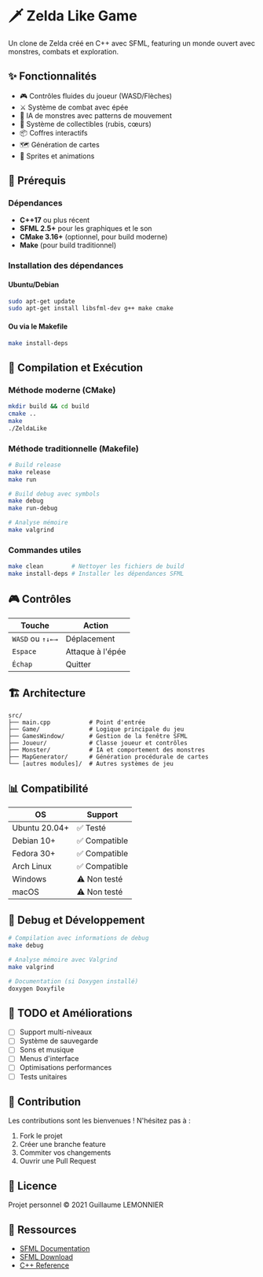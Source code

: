 # 🗡️ Zelda Like Game

Un clone de Zelda créé en C++ avec SFML, featuring un monde ouvert avec monstres, combats et exploration.

## ✨ Fonctionnalités

- 🎮 Contrôles fluides du joueur (WASD/Flèches)
- ⚔️ Système de combat avec épée
- 👹 IA de monstres avec patterns de mouvement
- 💎 Système de collectibles (rubis, cœurs)
- 📦 Coffres interactifs
- 🗺️ Génération de cartes
- 🎨 Sprites et animations

## 🔧 Prérequis

### Dépendances
- **C++17** ou plus récent
- **SFML 2.5+** pour les graphiques et le son
- **CMake 3.16+** (optionnel, pour build moderne)
- **Make** (pour build traditionnel)

### Installation des dépendances

#### Ubuntu/Debian
```bash
sudo apt-get update
sudo apt-get install libsfml-dev g++ make cmake
```

#### Ou via le Makefile
```bash
make install-deps
```

## 🚀 Compilation et Exécution

### Méthode moderne (CMake)
```bash
mkdir build && cd build
cmake ..
make
./ZeldaLike
```

### Méthode traditionnelle (Makefile)
```bash
# Build release
make release
make run

# Build debug avec symbols
make debug
make run-debug

# Analyse mémoire
make valgrind
```

### Commandes utiles
```bash
make clean        # Nettoyer les fichiers de build
make install-deps # Installer les dépendances SFML
```

## 🎮 Contrôles

| Touche | Action |
|--------|--------|
| `WASD` ou `↑↓←→` | Déplacement |
| `Espace` | Attaque à l'épée |
| `Échap` | Quitter |

## 🏗️ Architecture

```
src/
├── main.cpp           # Point d'entrée
├── Game/              # Logique principale du jeu
├── GamesWindow/       # Gestion de la fenêtre SFML
├── Joueur/            # Classe joueur et contrôles
├── Monster/           # IA et comportement des monstres
├── MapGenerator/      # Génération procédurale de cartes
└── [autres modules]/  # Autres systèmes de jeu
```

## 📊 Compatibilité

| OS | Support |
|----|---------|
| Ubuntu 20.04+ | ✅ Testé |
| Debian 10+ | ✅ Compatible |
| Fedora 30+ | ✅ Compatible |
| Arch Linux | ✅ Compatible |
| Windows | ⚠️ Non testé |
| macOS | ⚠️ Non testé |

## 🐛 Debug et Développement

```bash
# Compilation avec informations de debug
make debug

# Analyse mémoire avec Valgrind
make valgrind

# Documentation (si Doxygen installé)
doxygen Doxyfile
```

## 📝 TODO et Améliorations

- [ ] Support multi-niveaux
- [ ] Système de sauvegarde
- [ ] Sons et musique
- [ ] Menus d'interface
- [ ] Optimisations performances
- [ ] Tests unitaires

## 🤝 Contribution

Les contributions sont les bienvenues ! N'hésitez pas à :
1. Fork le projet
2. Créer une branche feature
3. Commiter vos changements
4. Ouvrir une Pull Request

## 📄 Licence

Projet personnel © 2021 Guillaume LEMONNIER

## 🔗 Ressources

- [SFML Documentation](https://www.sfml-dev.org/documentation/2.5.1/)
- [SFML Download](https://www.sfml-dev.org/download/sfml/2.5.1/)
- [C++ Reference](https://en.cppreference.com/)

